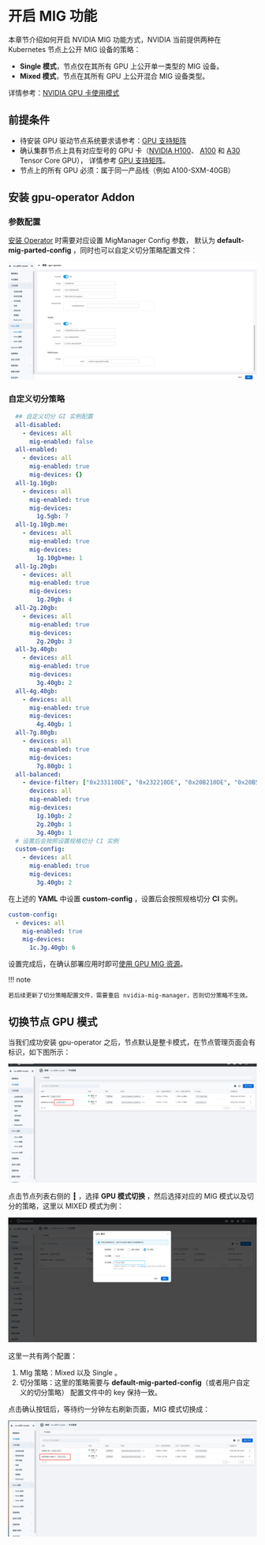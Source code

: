 # 开启 MIG 功能

本章节介绍如何开启 NVIDIA MIG 功能方式，NVIDIA 当前提供两种在 Kubernetes 节点上公开 MIG 设备的策略： 

- **Single 模式**，节点仅在其所有 GPU 上公开单一类型的 MIG 设备。
- **Mixed 模式**，节点在其所有 GPU 上公开混合 MIG 设备类型。

详情参考：[NVIDIA GPU 卡使用模式](../index.md)

## 前提条件

- 待安装 GPU 驱动节点系统要求请参考：[GPU 支持矩阵](../../gpu_matrix.md)
- 确认集群节点上具有对应型号的 GPU 卡（[NVIDIA H100](https://www.nvidia.com/en-us/data-center/h100/)、
  [A100](https://www.nvidia.com/en-us/data-center/a100/) 和
  [A30](https://www.nvidia.com/en-us/data-center/products/a30-gpu/) Tensor Core GPU），
  详情参考 [GPU 支持矩阵](../../gpu_matrix.md)。
- 节点上的所有 GPU 必须：属于同一产品线（例如 A100-SXM-40GB）

## 安装 gpu-operator Addon

### 参数配置

[安装 Operator](../install_nvidia_driver_of_operator.md) 时需要对应设置 MigManager Config 参数，
默认为 **default-mig-parted-config** ，同时也可以自定义切分策略配置文件：

![single](../../images/gpu-operator-mig.png)

### 自定义切分策略

```yaml
  ## 自定义切分 GI 实例配置
  all-disabled:
    - devices: all
      mig-enabled: false
  all-enabled:
    - devices: all
      mig-enabled: true
      mig-devices: {}
  all-1g.10gb:
    - devices: all
      mig-enabled: true
      mig-devices:
        1g.5gb: 7
  all-1g.10gb.me:
    - devices: all
      mig-enabled: true
      mig-devices:
        1g.10gb+me: 1
  all-1g.20gb:
    - devices: all
      mig-enabled: true
      mig-devices:
        1g.20gb: 4
  all-2g.20gb:
    - devices: all
      mig-enabled: true
      mig-devices:
        2g.20gb: 3
  all-3g.40gb:
    - devices: all
      mig-enabled: true
      mig-devices:
        3g.40gb: 2
  all-4g.40gb:
    - devices: all
      mig-enabled: true
      mig-devices:
        4g.40gb: 1
  all-7g.80gb:
    - devices: all
      mig-enabled: true
      mig-devices:
        7g.80gb: 1
  all-balanced:
    - device-filter: ["0x233110DE", "0x232210DE", "0x20B210DE", "0x20B510DE", "0x20F310DE", "0x20F510DE"]
      devices: all
      mig-enabled: true
      mig-devices:
        1g.10gb: 2
        2g.20gb: 1
        3g.40gb: 1
  # 设置后会按照设置规格切分 CI 实例
  custom-config:
    - devices: all
      mig-enabled: true
      mig-devices:
        3g.40gb: 2
```

在上述的 **YAML** 中设置 **custom-config** ，设置后会按照规格切分 **CI** 实例。

```yaml
custom-config:
  - devices: all
    mig-enabled: true
    mig-devices:
      1c.3g.40gb: 6
```

设置完成后，在确认部署应用时即可[使用 GPU MIG 资源](mig_usage.md)。

!!! note
    
    若后续更新了切分策略配置文件，需要重启 nvidia-mig-manager，否则切分策略不生效。

## 切换节点 GPU 模式

当我们成功安装 gpu-operator 之后，节点默认是整卡模式，在节点管理页面会有标识，如下图所示：

![mixed](../../images/node-gpu.png)

点击节点列表右侧的 __┇__ ，选择 **GPU 模式切换** ，然后选择对应的 MIG 模式以及切分的策略，这里以 MIXED 模式为例：

![mig](../../images/mig-select.png)

这里一共有两个配置：

1. MIg 策略：Mixed 以及 Single 。
2. 切分策略：这里的策略需要与 **default-mig-parted-config**（或者用户自定义的切分策略） 配置文件中的 key 保持一致。

点击确认按钮后，等待约一分钟左右刷新页面，MIG 模式切换成：

![切换 mig](../../images/node-mig.png)


